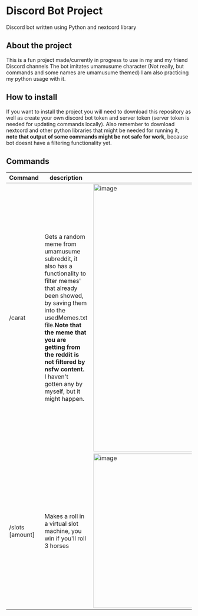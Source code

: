 # Discord Bot Project
Discord bot written using Python and nextcord library

 ## About the project
 This is a fun project made/currently in progress to use in my and my friend Discord channels
 The bot imitates umamusume character (Not really, but commands and some names are umamusume themed)
 I am also practicing my python usage with it.

 ## How to install
 If you want to install the project you will need to download this repository as well as create your own
 discord bot token and server token (server token is needed for updating commands locally). Also remember to
 download nextcord and other python libraries that might be needed for running it, **note that output of some commands
 might be not safe for work**, because bot doesnt have a filtering functionality yet.

 ## Commands
| Command         | description                                                              | picture |
|-----------------|--------------------------------------------------------------------------|---------|
| /carat          | Gets a random meme from umamusume subreddit, it also has a functionality to filter memes' that already been showed, by saving them  into the usedMemes.txt file.**Note that the  meme that you are getting from the reddit is not filtered by nsfw content.** I haven't gotten  any by myself, but it might happen.                                                                                                                                                                                                                                                                                 |<img width="729" height="726" alt="image" src="https://github.com/user-attachments/assets/b92e0dcf-3c64-4226-8714-adae10df5677" />|
| /slots [amount] | Makes a roll in a virtual slot machine, you win if you'll roll 3 horses                                                                                                                                                                                                                                           |<img width="488" height="419" alt="image" src="https://github.com/user-attachments/assets/1655ac36-bc87-4421-9619-12342f71821d" />|
